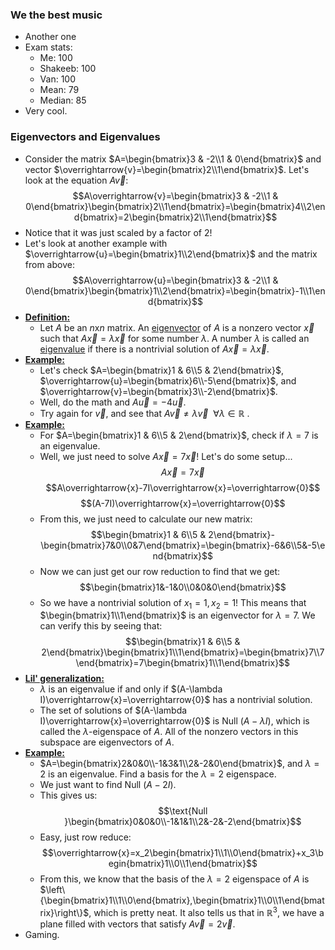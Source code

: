 ### We the best music
- Another one
- Exam stats:
	- Me: 100
	- Shakeeb: 100
	- Van: 100
	- Mean: 79
	- Median: 85
- Very cool.

### Eigenvectors and Eigenvalues
- Consider the matrix $A=\begin{bmatrix}3 & -2\\1 & 0\end{bmatrix}$ and vector $\overrightarrow{v}=\begin{bmatrix}2\\1\end{bmatrix}$. Let's look at the equation $A\overrightarrow{v}$: $$A\overrightarrow{v}=\begin{bmatrix}3 & -2\\1 & 0\end{bmatrix}\begin{bmatrix}2\\1\end{bmatrix}=\begin{bmatrix}4\\2\end{bmatrix}=2\begin{bmatrix}2\\1\end{bmatrix}$$
- Notice that it was just scaled by a factor of 2!
- Let's look at another example with $\overrightarrow{u}=\begin{bmatrix}1\\2\end{bmatrix}$ and the matrix from above: $$A\overrightarrow{u}=\begin{bmatrix}3 & -2\\1 & 0\end{bmatrix}\begin{bmatrix}1\\2\end{bmatrix}=\begin{bmatrix}-1\\1\end{bmatrix}$$
- **<u>Definition:</u>**
	- Let $A$ be an $n\text{x}n$ matrix. An <u>eigenvector</u> of $A$ is a nonzero vector $\overrightarrow{x}$ such that $A\overrightarrow{x}=\lambda\overrightarrow{x}$ for some number $\lambda$. A number $\lambda$ is called an <u>eigenvalue</u> if there is a nontrivial solution of $A\overrightarrow{x}=\lambda\overrightarrow{x}$.
- **<u>Example:</u>**
	- Let's check $A=\begin{bmatrix}1 & 6\\5 & 2\end{bmatrix}$, $\overrightarrow{u}=\begin{bmatrix}6\\-5\end{bmatrix}$, and $\overrightarrow{v}=\begin{bmatrix}3\\-2\end{bmatrix}$.
	- Well, do the math and $A\overrightarrow{u}=-4\overrightarrow{u}$.
	- Try again for $\overrightarrow{v}$, and see that $A\overrightarrow{v}\ne\lambda\overrightarrow{v}\ \ \forall\lambda\in\mathbb{R}$ .
- **<u>Example:</u>**
	- For $A=\begin{bmatrix}1 & 6\\5 & 2\end{bmatrix}$, check if $\lambda = 7$ is an eigenvalue.
	- Well, we just need to solve $A\overrightarrow{x}=7\overrightarrow{x}$! Let's do some setup... $$A\overrightarrow{x}=7\overrightarrow{x}$$ $$A\overrightarrow{x}-7I\overrightarrow{x}=\overrightarrow{0}$$ $$(A-7I)\overrightarrow{x}=\overrightarrow{0}$$
	- From this, we just need to calculate our new matrix: $$\begin{bmatrix}1 & 6\\5 & 2\end{bmatrix}-\begin{bmatrix}7&0\\0&7\end{bmatrix}=\begin{bmatrix}-6&6\\5&-5\end{bmatrix}$$
	- Now we can just get our row reduction to find that we get: $$\begin{bmatrix}1&-1&0\\0&0&0\end{bmatrix}$$
	- So we have a nontrivial solution of $x_1=1,x_2=1$! This means that $\begin{bmatrix}1\\1\end{bmatrix}$ is an eigenvector for $\lambda = 7$. We can verify this by seeing that: $$\begin{bmatrix}1 & 6\\5 & 2\end{bmatrix}\begin{bmatrix}1\\1\end{bmatrix}=\begin{bmatrix}7\\7\end{bmatrix}=7\begin{bmatrix}1\\1\end{bmatrix}$$
- **<u>Lil' generalization:</u>**
	- $\lambda$ is an eigenvalue if and only if $(A-\lambda I)\overrightarrow{x}=\overrightarrow{0}$ has a nontrivial solution.
	- The set of solutions of $(A-\lambda I)\overrightarrow{x}=\overrightarrow{0}$ is $\text{Null } (A-\lambda I)$, which is called the $\lambda$-eigenspace of $A$. All of the nonzero vectors in this subspace are eigenvectors of $A$.
- **<u>Example:</u>**
	- $A=\begin{bmatrix}2&0&0\\-1&3&1\\2&-2&0\end{bmatrix}$, and $\lambda = 2$ is an eigenvalue. Find a basis for the $\lambda = 2$ eigenspace.
	- We just want to find $\text{Null }(A-2I)$.
	- This gives us: $$\text{Null }\begin{bmatrix}0&0&0\\-1&1&1\\2&-2&-2\end{bmatrix}$$
	- Easy, just row reduce: $$\overrightarrow{x}=x_2\begin{bmatrix}1\\1\\0\end{bmatrix}+x_3\begin{bmatrix}1\\0\\1\end{bmatrix}$$
	- From this, we know that the basis of the $\lambda = 2$ eigenspace of $A$ is $\left\{\begin{bmatrix}1\\1\\0\end{bmatrix},\begin{bmatrix}1\\0\\1\end{bmatrix}\right\}$, which is pretty neat. It also tells us that in $\mathbb{R}^3$, we have a plane filled with vectors that satisfy $A\overrightarrow{v}=2\overrightarrow{v}$.
- Gaming.